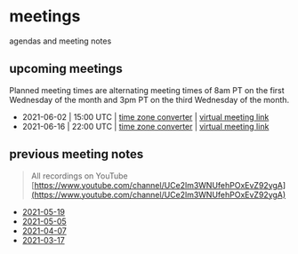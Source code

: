 # meetings
agendas and meeting notes

## upcoming meetings

Planned meeting times are alternating meeting times of 8am PT on the first Wednesday of the month and 3pm PT on the third Wednesday of the month.

* 2021-06-02 | 15:00 UTC | [time zone converter](https://www.timeanddate.com/worldclock/converter.html?iso=20210602T150000&p1=22&p2=248&p3=236&p4=438&p5=776&p6=16&p7=1440&p8=43&p9=24&p10=220&p11=234) | [virtual meeting link](https://teams.microsoft.com/l/meetup-join/19%3ameeting_MmRhN2UzY2ItODZkZi00ZDZjLWI3MTItODlmMjc1NmFjNjEw%40thread.v2/0?context=%7b%22Tid%22%3a%2272f988bf-86f1-41af-91ab-2d7cd011db47%22%2c%22Oid%22%3a%2285bc2986-6412-41c0-ab6d-98c80048fe64%22%7d)
* 2021-06-16 | 22:00 UTC | [time zone converter](https://www.timeanddate.com/worldclock/converter.html?iso=20210616T220000&p1=22&p2=248&p3=236&p4=438&p5=776&p6=16&p7=1440&p8=43&p9=24&p10=220&p11=234) | [virtual meeting link](https://teams.microsoft.com/l/meetup-join/19%3ameeting_Y2QxYzU0NjEtN2ZjNi00MGQ1LWJkMzUtZmQxZjZlZGZiYWZi%40thread.v2/0?context=%7b%22Tid%22%3a%2272f988bf-86f1-41af-91ab-2d7cd011db47%22%2c%22Oid%22%3a%2285bc2986-6412-41c0-ab6d-98c80048fe64%22%7d)

## previous meeting notes
> All recordings on YouTube [https://www.youtube.com/channel/UCe2lm3WNUfehPOxEvZ92ygA](https://www.youtube.com/channel/UCe2lm3WNUfehPOxEvZ92ygA)

* [2021-05-19](2021/2021-05-19.md)
* [2021-05-05](2021/2021-05-05.md)
* [2021-04-07](2021/2021-04-07.md)
* [2021-03-17](2021/2021-03-17.md)
